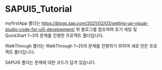 # SAPUI5_Tutorial

myfirstApp 폴더는
https://blogs.sap.com/2021/02/03/setting-up-visual-studio-code-for-ui5-development/
위 블로그를 참조하여 초기 세팅 및 QuickStart 1~3의 문제를 진행한 프로젝트 폴더입니다.

WalkThrough 폴더는
WalkThrough 1~25의 문제를 진행하기 위하여 새로 만든 프로젝트 폴더입니다.

SAPUI5 폴더는 문제에 대한 코드가 담겨 있습니다.
